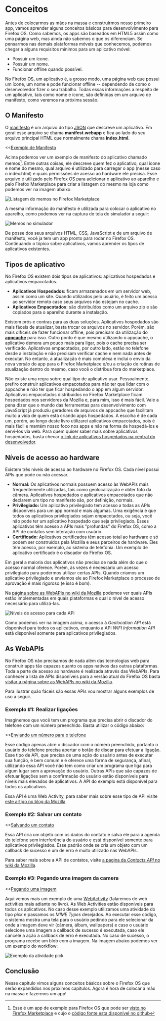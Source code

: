 # Conceitos

Antes de colocarmos as mãos na massa e construírmos nosso primeiro app, vamos aprender alguns conceitos básicos para desenvolvimento para Firefox OS. Como sabemos, os apps são baseados em HTML5 assim como uma página web, mas ainda não sabemos o que os diferenciam. Se pensarmos nas demais plataformas móveis que conhecemos, podemos chegar a alguns requisitos mínimos para um aplicativo móvel:

* Possuir um ícone.
* Possuir um nome.
* Funcionar offline quando possível.

No Firefox OS, um aplicativo é, a grosso modo, uma página web que possui um ícone, um nome e pode funcionar offline -- dependendo de como o desenvolvedor fizer o seu trabalho. Todas essas informações a respeito de um aplicativo, tais como nome e ícone, são definidas em um arquivo de manifesto, como veremos na próxima sessão.

## O Manifesto

O [manifesto](https://developer.mozilla.org/pt-BR/docs/Apps/Manifest) é um arquivo do tipo [JSON](http://json.org) que descreve um aplicativo. Em geral esse arquivo se chama **manifest.webapp** e fica ao lado do seu arquivo principal HTML que normalmente chama **index.html**. 

<<[Exemplo de Manifesto](code/sample_manifest.webapp)

Acima podemos ver um exemplo de manifesto do aplicativo chamado memos[^memos]. Entre outras coisas, ele descreve quem fez o aplicativo, qual ícone e nome do mesmo, qual arquivo é utilizado para carregar o app (nesse caso o index.html) e quais permissões de acesso ao hardware ele precisa. Esse arquivo é utilizado pelo Firefox OS para adicionar o aplicativo ao aparelho e pelo Firefox Marketplace para criar a listagem do mesmo na loja como podemos ver na imagem abaixo:

[^memos]: Esse é um app de exemplo para Firefox OS que pode ser [visto no Firefox Marketplace](https://marketplace.firefox.com/app/memos) e cujo o [código fonte esta disponível no github](https://github.com/soapdog/memos-for-firefoxos)

![Listagem do memos no Firefox Marketplace](images/originals/memos-marketplace.png)

A mesma informação do manifesto é utilizada para colocar o aplicativo no aparelho, como podemos ver na captura de tela do simulador a seguir:

![Memos no simulador](images/originals/memos-simulator.png)

De posse dos seus arquivos HTML, CSS, JavaScript e de um arquivo de manifesto, você ja tem um app pronto para rodar no Firefox OS. Continuando o tópico sobre aplicativos, vamos aprender os tipos de aplicativos existentes.

## Tipos de aplicativo

No Firefox OS existem dois tipos de aplicativos: aplicativos hospedados e aplicativos empacotados. 

* **Aplicativos Hospedados:** ficam armazenados em um servidor web, assim como um site. Quando utilizados pelo usuário, é feito um acesso ao servidor remoto caso seus arquivos não estejam no cache.
* **Aplicativos Empacotados:** são distribuídos como um arquivo zip e são copiados para o aparelho durante a instalação.

Existem prós e contras para as duas soluções. Aplicativos hospedados são mais fáceis de atualizar, basta trocar os arquivos no servidor. Porém, são mais difíceis de fazer funcionar offline, pois precisam da utilização do [**appcache**](https://developer.mozilla.org/pt-BR/docs/HTML/Using_the_application_cache) para isso. Outro ponto é que mesmo utilizando o appcache, o aplicativo demora um pouco mais para ligar, pois o cache precisa ser verificado. Aplicativos empacotados, por outro lado, estão no telefone desde a instalação e não precisam verificar cache e nem nada antes de executar. No entanto, a atualização é mais complexa e inclui o envio da nova versão do app para o Firefox Marketplace e/ou a criação de rotinas de atualização dentro do mesmo, caso você o distribua fora do marketplace.

Não existe uma regra sobre qual tipo de aplicativo usar. Pessoalmente, prefiro construir aplicativos empacotados para não ter que lidar com o appcache e não ter que ficar hospedando o app em algum servidor. Aplicativos empacotados distribuídos no Firefox Marketplace ficam hospedados nos servidores da Mozilla e, para mim, isso é mais fácil. Vale a pena dizer que o mundo das ferramentas para desenvolvimento com JavaScript já produziu geradores de arquivos de appcache que facilitam muito a vida de quem está criando apps hospedados. A escolha é de cada um, porém, ao longo deste livro utilizarei aplicativos empacotados, pois é mais fácil e mantém nosso foco nos apps e não na forma de hospedá-los e servi-los via web. Para quem quiser saber mais sobre aplicativos hospedados, basta checar [o link de aplicativos hospedados na central do desenvolvedor](https://marketplace.firefox.com/developers/docs/hosted).

## Níveis de acesso ao hardware

Existem três níveis de acesso ao hardware no Firefox OS. Cada nível possui APIs que pode ou não acessar.

* **Normal:** Os aplicativos normais possuem acesso às WebAPIs mais frequentemente utilizadas, tais como geolocalização e obter foto da câmera. Aplicativos hospedados e aplicativos empacotados que não declarem um tipo no manifesto são, por definição, normais.
* **Privilegiado:** Um aplicativo privilegiado tem acesso a todas as APIs disponíveis para um app normal e mais algumas. Uma exigência é que todos os aplicativos privilegiados sejam empacotados, ou seja, você não pode ter um aplicativo hospedado que seja privilegiado. Esses aplicativos têm acesso a APIs mais "profundas" do Firefox OS, como a API de contatos sem interação com usuário.
* **Certificado:** Aplicativos certificados têm acesso total ao hardware e só podem ser construídos pela Mozilla e seus parceiros de hardware. Eles têm acesso, por exemplo, ao sistema de telefonia. Um exemplo de aplicativo certificado é o discador do Firefox OS.

Em geral a maioria dos aplicativos não precisa de nada além do que o acesso normal oferece. Porém, às vezes é necessário um acesso privilegiado para podermos utilizar certas APIs. Quando criamos um aplicativo privilegiado e enviamos ele ao Firefox Marketplace o processo de aprovação é mais rigoroso (e isso é bom).

Na [página sobre as WebAPIs no wiki da Mozilla](https://wiki.mozilla.org/WebAPI) podemos ver quais APIs estão implementadas em quais plataformas e qual o nível de acesso necessário para utilizá-las.

![Níveis de acesso para cada API](images/originals/webapi-access.png)

Como podemos ver na imagem acima, o acesso à *Geolocation API* está disponível para todos os aplicativos, enquanto a API *WIFI Information API* está disponível somente para aplicativos privilegiados.

## As WebAPIs

No Firefox OS não precisamos de nada além das tecnologias web para construir apps tão capazes quanto os apps nativos das outras plataformas. Toda a parte de acesso ao hardware é realizada através das WebAPIs. Para conhecer a lista de APIs disponíveis para a versão atual do Firefox OS basta [visitar a página sobre as WebAPIs no wiki da Mozilla](https://wiki.mozilla.org/WebAPI). 

Para ilustrar quão fáceis são essas APIs vou mostrar alguns exemplos de uso a seguir. 

### Exemplo #1: Realizar ligações

Imaginemos que você tem um programa que precisa abrir o discador do telefone com um número preenchido. Basta utilizar o código abaixo:

<<[Enviando um número para o telefone](code/webapi_samples/dial.js)

Esse código apenas abre o discador com o número preenchido, portanto o usuário do telefone precisa apertar o botão de discar para efetuar a ligação. Esse tipo de API, que precisa de uma ação do usuário antes de executar sua função, é bem comum e é oferece uma forma de segurança, afinal, utilizando essa API você não tem como criar um programa que liga para algum lugar sem a aprovação do usuário. Outras APIs que são capazes de efetuar ligações sem a confirmacão do usuário estão disponíveis para níveis mais elevados de aplicativos. A API do exemplo está disponível para todos os aplicativos.

Essa API é uma Web Activity, para saber mais sobre esse tipo de API visite [este artigo no blog da Mozilla](https://hacks.mozilla.org/2013/01/introducing-web-activities/). 

### Exemplo #2: Salvar um contato

<<[Salvando um contato](code/webapi_samples/contact.js)

Essa API cria um objeto com os dados do contato e salva ele para a agenda do telefone sem interferência do usuário e está disponível somente para aplicativos privilegiados. Esse padrão onde se cria um objeto com um callback de sucesso e um de erro é muito utilizado nas WebAPIs.

Para saber mais sobre a API de contatos, visite [a pagina da *Contacts API* no wiki da Mozilla](https://wiki.mozilla.org/WebAPI/ContactsAPI).

### Exemplo #3: Pegando uma imagem da camera

<<[Pegando uma imagem](code/webapi_samples/pick.js)

Aqui vemos mais um exemplo de uma [WebActivity](https://hacks.mozilla.org/2013/01/introducing-web-activities/) (falaremos de web activities mais adiante no livro). As Web Activities estão disponíveis para todos os aplicativos. No caso desse exemplo utilizamos uma atividade do tipo *pick* e passamos os *MIME Types* desejados. Ao executar esse código, o sistema mostra uma tela para o usuário pedindo para ele selecionar da onde a imagem deve vir (câmera, álbum, wallpapers) e caso o usuário selecione uma imagem a callback de sucesso é executada, caso ele cancele a ação a callback de erro é executada. No caso de sucesso, o programa recebe um blob com a imagem. Na imagem abaixo podemos ver um exemplo do workflow:

![Exemplo da atividade *pick*](images/originals/pick_image.png)

## Conclusão

Nesse capítulo vimos alguns conceitos básicos sobre o Firefox OS que serão expandidos nos próximos capítulos. Agora é hora de colocar a mão na massa e fazermos um app!


